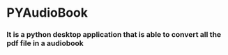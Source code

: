 # PYAudioBook
### It is a python desktop application that is able to convert all the pdf file in a audiobook
